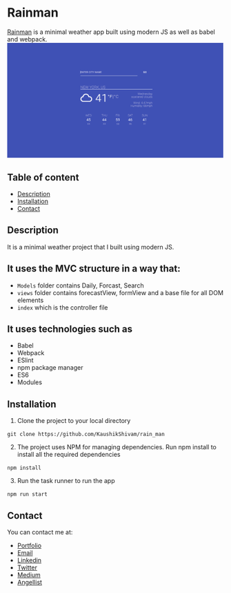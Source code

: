# Rainman

[Rainman](https://priceless-cori-e1d4a3.netlify.com/) is a minimal weather app built using modern JS as well as babel and webpack.
![Screenshot](screenshot.png)

## Table of content

- [Description](#Description)
- [Installation](#installation)
- [Contact](#contact)

## Description

It is a minimal weather project that I built using modern JS.

## It uses the MVC structure in a way that:

- `Models` folder contains Daily, Forcast, Search
- `views` folder contains forecastView, formView and a base file for all DOM elements
- `index` which is the controller file

## It uses technologies such as

- Babel
- Webpack
- ESlint
- npm package manager
- ES6
- Modules

## Installation

1. Clone the project to your local directory

```
git clone https://github.com/KaushikShivam/rain_man
```

2. The project uses NPM for managing dependencies. Run npm install to install all the required dependencies

```
npm install
```

3. Run the task runner to run the app

```
npm run start
```

## Contact

You can contact me at:

- [Portfolio](https://www.shivamkaushik.com)
- [Email](mailto:shivamkaushikofficial@gmail.com)
- [Linkedin](https://www.linkedin.com/in/kshivamdev/)
- [Twitter](https://twitter.com/kShivamDev)
- [Medium](https://medium.com/@shivamkaushikofficial)
- [Angellist](https://angel.co/kshivamdev)

